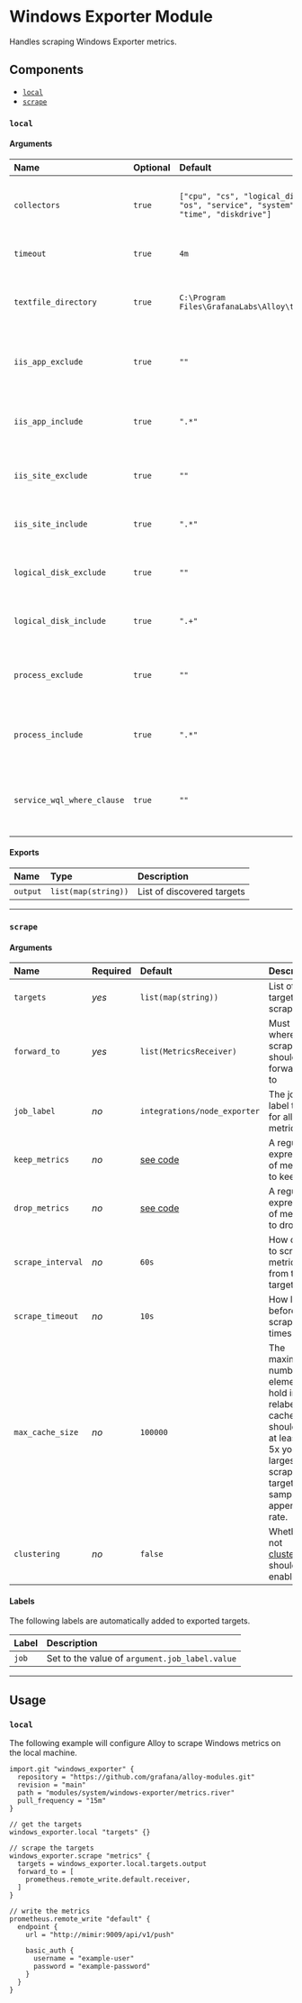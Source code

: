 # Windows Exporter Module

Handles scraping Windows Exporter metrics.

## Components

-   [`local`](#local)
-   [`scrape`](#scrape)

### `local`

#### Arguments

| Name                       | Optional     | Default                                                                                             | Description                            |
| :-----                     | :-------     | :------                                                                                             | :------------------------------------- |
| `collectors`               | `true`       | `["cpu", "cs", "logical_disk", "net", "os", "service", "system", "textfile", "time", "diskdrive"]`  | The of the port to scrape metrics from |
| `timeout`                  | `true`       | `4m`                                                                                                | Timeout for collecting metrics         |
| `textfile_directory`       | `true`       | `C:\Program Files\GrafanaLabs\Alloy\textfile_imports`                                               | The directory containing files to be ingested |
| `iis_app_exclude`          | `true`       | `""`                                                                                                | Regular Expression of applications to ignore |
| `iis_app_include`          | `true`       | `".*"`                                                                                              | Regular Expression of applications to report on |
| `iis_site_exclude`         | `true`       | `""`                                                                                                | Regular Expression of sites to ignore |
| `iis_site_include`         | `true`       | `".*"`                                                                                              | Regular Expression of sites to report on |
| `logical_disk_exclude`     | `true`       | `""`                                                                                                | Regular Expression of volumes to exclude |
| `logical_disk_include`     | `true`       | `".+"`                                                                                              | Regular Expression of volumes to include |
| `process_exclude`          | `true`       | `""`                                                                                                | Regular Expression of processes to exclude |
| `process_include`          | `true`       | `".*"`                                                                                              | Regular Expression of processes to include |
| `service_wql_where_clause` | `true`       | `""`                                                                                                | WQL 'where' clause to use in WMI metrics query.|

#### Exports

| Name     | Type                | Description                |
| :------- | :------------------ | :------------------------- |
| `output` | `list(map(string))` | List of discovered targets |

---

### `scrape`

#### Arguments

| Name              | Required | Default                       | Description                                                                                                                                         |
| :---------------- | :------- | :---------------------------- | :-------------------------------------------------------------------------------------------------------------------------------------------------- |
| `targets`         | _yes_    | `list(map(string))`           | List of targets to scrape                                                                                                                           |
| `forward_to`      | _yes_    | `list(MetricsReceiver)`       | Must be a where scraped should be forwarded to                                                                                                      |
| `job_label`       | _no_     | `integrations/node_exporter`  | The job label to add for all mimir metric                                                                                                           |
| `keep_metrics`    | _no_     | [see code](metrics.alloy#L176) | A regular expression of metrics to keep                                                                                                             |
| `drop_metrics`    | _no_     | [see code](metrics.alloy#L169) | A regular expression of metrics to drop                                                                                                             |
| `scrape_interval` | _no_     | `60s`                         | How often to scrape metrics from the targets                                                                                                        |
| `scrape_timeout`  | _no_     | `10s`                         | How long before a scrape times out                                                                                                                  |
| `max_cache_size`  | _no_     | `100000`                      | The maximum number of elements to hold in the relabeling cache.  This should be at least 2x-5x your largest scrape target or samples appended rate. |
| `clustering`      | _no_     | `false`                       | Whether or not [clustering](https://node_exporter.com/docs/agent/latest/flow/concepts/clustering/) should be enabled                                |

#### Labels

The following labels are automatically added to exported targets.

| Label | Description                                    |
| :---- | :--------------------------------------------- |
| `job` | Set to the value of `argument.job_label.value` |

---

## Usage

### `local`

The following example will configure Alloy to scrape Windows metrics on the local machine.

```river
import.git "windows_exporter" {
  repository = "https://github.com/grafana/alloy-modules.git"
  revision = "main"
  path = "modules/system/windows-exporter/metrics.river"
  pull_frequency = "15m"
}

// get the targets
windows_exporter.local "targets" {}

// scrape the targets
windows_exporter.scrape "metrics" {
  targets = windows_exporter.local.targets.output
  forward_to = [
    prometheus.remote_write.default.receiver,
  ]
}

// write the metrics
prometheus.remote_write "default" {
  endpoint {
    url = "http://mimir:9009/api/v1/push"

    basic_auth {
      username = "example-user"
      password = "example-password"
    }
  }
}
```
